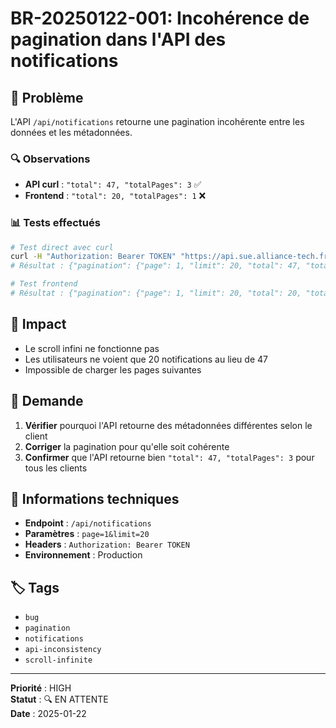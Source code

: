 # BR-20250122-001: Incohérence de pagination dans l'API des notifications

## 🐛 Problème
L'API `/api/notifications` retourne une pagination incohérente entre les données et les métadonnées.

### 🔍 Observations
- **API curl** : `"total": 47, "totalPages": 3` ✅
- **Frontend** : `"total": 20, "totalPages": 1` ❌

### 📊 Tests effectués
```bash
# Test direct avec curl
curl -H "Authorization: Bearer TOKEN" "https://api.sue.alliance-tech.fr/api/notifications?page=1&limit=20"
# Résultat : {"pagination": {"page": 1, "limit": 20, "total": 47, "totalPages": 3}}

# Test frontend
# Résultat : {"pagination": {"page": 1, "limit": 20, "total": 20, "totalPages": 1}}
```

## 🎯 Impact
- Le scroll infini ne fonctionne pas
- Les utilisateurs ne voient que 20 notifications au lieu de 47
- Impossible de charger les pages suivantes

## 🔧 Demande
1. **Vérifier** pourquoi l'API retourne des métadonnées différentes selon le client
2. **Corriger** la pagination pour qu'elle soit cohérente
3. **Confirmer** que l'API retourne bien `"total": 47, "totalPages": 3` pour tous les clients

## 📝 Informations techniques
- **Endpoint** : `/api/notifications`
- **Paramètres** : `page=1&limit=20`
- **Headers** : `Authorization: Bearer TOKEN`
- **Environnement** : Production

## 🏷️ Tags
- `bug`
- `pagination`
- `notifications`
- `api-inconsistency`
- `scroll-infinite`

---
**Priorité** : HIGH  
**Statut** : 🔍 EN ATTENTE  
**Date** : 2025-01-22








